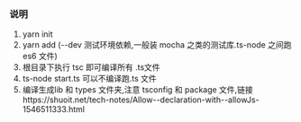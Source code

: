 ### 说明
1. yarn init 
2. yarn add (--dev 测试环境依赖,一般装 mocha 之类的测试库.ts-node 之间跑 es6 文件)
3. 根目录下执行 tsc 即可编译所有 .ts文件
4. ts-node start.ts 可以不编译跑.ts 文件
5. 编译生成lib 和 types 文件夹,注意 tsconfig 和 package 文件,链接https://shuoit.net/tech-notes/Allow--declaration-with--allowJs-1546511333.html

